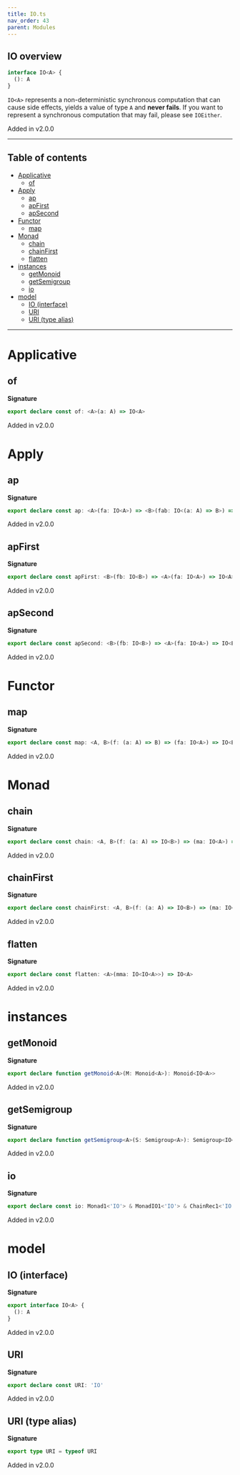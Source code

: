 ```yaml
---
title: IO.ts
nav_order: 43
parent: Modules
---
```


## IO overview

```ts
interface IO<A> {
  (): A
}
```

`IO<A>` represents a non-deterministic synchronous computation that can cause side effects, yields a value of
type `A` and **never fails**. If you want to represent a synchronous computation that may fail, please see
`IOEither`.

Added in v2.0.0

---

<h2 class="text-delta">Table of contents</h2>

- [Applicative](#applicative)
  - [of](#of)
- [Apply](#apply)
  - [ap](#ap)
  - [apFirst](#apfirst)
  - [apSecond](#apsecond)
- [Functor](#functor)
  - [map](#map)
- [Monad](#monad)
  - [chain](#chain)
  - [chainFirst](#chainfirst)
  - [flatten](#flatten)
- [instances](#instances)
  - [getMonoid](#getmonoid)
  - [getSemigroup](#getsemigroup)
  - [io](#io)
- [model](#model)
  - [IO (interface)](#io-interface)
  - [URI](#uri)
  - [URI (type alias)](#uri-type-alias)

---

# Applicative

## of

**Signature**

```ts
export declare const of: <A>(a: A) => IO<A>
```

Added in v2.0.0

# Apply

## ap

**Signature**

```ts
export declare const ap: <A>(fa: IO<A>) => <B>(fab: IO<(a: A) => B>) => IO<B>
```

Added in v2.0.0

## apFirst

**Signature**

```ts
export declare const apFirst: <B>(fb: IO<B>) => <A>(fa: IO<A>) => IO<A>
```

Added in v2.0.0

## apSecond

**Signature**

```ts
export declare const apSecond: <B>(fb: IO<B>) => <A>(fa: IO<A>) => IO<B>
```

Added in v2.0.0

# Functor

## map

**Signature**

```ts
export declare const map: <A, B>(f: (a: A) => B) => (fa: IO<A>) => IO<B>
```

Added in v2.0.0

# Monad

## chain

**Signature**

```ts
export declare const chain: <A, B>(f: (a: A) => IO<B>) => (ma: IO<A>) => IO<B>
```

Added in v2.0.0

## chainFirst

**Signature**

```ts
export declare const chainFirst: <A, B>(f: (a: A) => IO<B>) => (ma: IO<A>) => IO<A>
```

Added in v2.0.0

## flatten

**Signature**

```ts
export declare const flatten: <A>(mma: IO<IO<A>>) => IO<A>
```

Added in v2.0.0

# instances

## getMonoid

**Signature**

```ts
export declare function getMonoid<A>(M: Monoid<A>): Monoid<IO<A>>
```

Added in v2.0.0

## getSemigroup

**Signature**

```ts
export declare function getSemigroup<A>(S: Semigroup<A>): Semigroup<IO<A>>
```

Added in v2.0.0

## io

**Signature**

```ts
export declare const io: Monad1<'IO'> & MonadIO1<'IO'> & ChainRec1<'IO'>
```

Added in v2.0.0

# model

## IO (interface)

**Signature**

```ts
export interface IO<A> {
  (): A
}
```

Added in v2.0.0

## URI

**Signature**

```ts
export declare const URI: 'IO'
```

Added in v2.0.0

## URI (type alias)

**Signature**

```ts
export type URI = typeof URI
```

Added in v2.0.0
